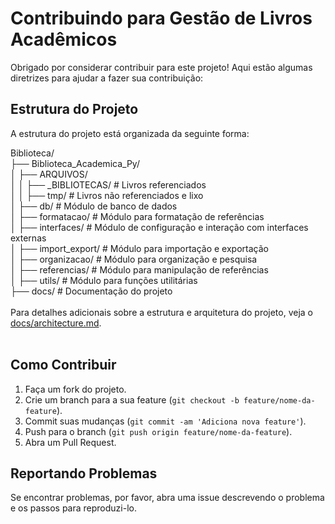 # Contribuindo para Gestão de Livros Acadêmicos<br>

Obrigado por considerar contribuir para este projeto! Aqui estão algumas diretrizes para ajudar a fazer sua contribuição:

## Estrutura do Projeto

A estrutura do projeto está organizada da seguinte forma:

Biblioteca/<br>
├── Biblioteca_Academica_Py/<br>
│ ├── ARQUIVOS/<br>
│ │ ├── _BIBLIOTECAS/ # Livros referenciados<br>
│ │ ├── tmp/ # Livros não referenciados e lixo<br>
│ ├── db/ # Módulo de banco de dados<br>
│ ├── formatacao/ # Módulo para formatação de referências<br>
│ ├── interfaces/ # Módulo de configuração e interação com interfaces externas<br>
│ ├── import_export/ # Módulo para importação e exportação<br>
│ ├── organizacao/ # Módulo para organização e pesquisa<br>
│ ├── referencias/ # Módulo para manipulação de referências<br>
│ ├── utils/ # Módulo para funções utilitárias<br>
├── docs/ # Documentação do projeto<br>
<br>
Para detalhes adicionais sobre a estrutura e arquitetura do projeto, veja o [docs/architecture.md](docs/architecture.md).<br>
<br>
## Como Contribuir

1. Faça um fork do projeto.
2. Crie um branch para a sua feature (`git checkout -b feature/nome-da-feature`).
3. Commit suas mudanças (`git commit -am 'Adiciona nova feature'`).
4. Push para o branch (`git push origin feature/nome-da-feature`).
5. Abra um Pull Request.

## Reportando Problemas

Se encontrar problemas, por favor, abra uma issue descrevendo o problema e os passos para reproduzi-lo.
